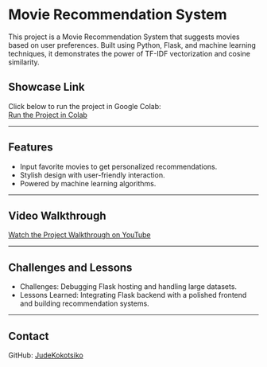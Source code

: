 # Movie Recommendation System

This project is a Movie Recommendation System that suggests movies based on user preferences. Built using Python, Flask, and machine learning techniques, it demonstrates the power of TF-IDF vectorization and cosine similarity.

## Showcase Link

Click below to run the project in Google Colab:  
[Run the Project in Colab](https://colab.research.google.com/drive/1S6xsZlw_Eb5JVk7z8GsBWjVLl_jvVHgx?usp=sharing)

---

## Features

- Input favorite movies to get personalized recommendations.
- Stylish design with user-friendly interaction.
- Powered by machine learning algorithms.

---

## Video Walkthrough

[Watch the Project Walkthrough on YouTube](https://youtu.be/YOUR_VIDEO_URL)

---

## Challenges and Lessons

- Challenges: Debugging Flask hosting and handling large datasets.
- Lessons Learned: Integrating Flask backend with a polished frontend and building recommendation systems.

---

## Contact

GitHub: [JudeKokotsiko](https://github.com/JudeKokotsiko)

